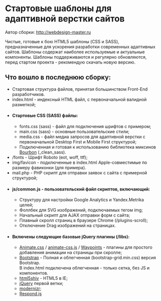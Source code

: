 <h1>Стартовые шаблоны для адаптивной верстки сайтов</h1>

Автор сборки: <a href="webdesign-master.ru" target="_blank">http://webdesign-master.ru</a>

Чистые, готовые к бою HTML5 шаблоны (CSS и SASS), предназначенные для ускорения разработки современных адаптивных сайтов. Шаблоны содержат наиболее используемые и актуальные компоненты.
Шаблоны поддерживаются и регулярно обновляются, перед стартом проекта - рекомендую скачать новую версию.

<h2>Что вошло в последнюю сборку:</h2>

<ul>
	<li>Стартовая структура файлов, принятая большинством Front-End разработчиков.</li>
	<li>index.html - индексный HTML файл, с первоначальной валидной разметкой;</li>
	<li>
		<h4>Стартовые CSS (SASS) файлы:</h4>
		<ul>
			<li>fonts.css (sass) - файл для подключения шрифтов с примером;</li>
			<li>main.css (sass) - основные пользовательские стили;</li>
			<li>media.css - файл медиа запросов для адаптивной верстки с первоначальной Desktop First и Mobile First структурой;</li>
			<li>Подключенная и готовая к использованию библиотека миксинов <a href="http://bourbon.io/" target="_blank">Bourbon</a> (_clean_sass).</li>
		</ul>
	</li>
	<li>/fonts - Шрифт Roboto (eot, woff, ttf);</li>
	<li>img/favicon - подключенные в index.html Apple-совместимые по размеру фавиконки (для примера).</li>
	<li>mail.php - PHP скрипт для отправки заявок с сайта с примерной структурой;</li>
	<li>
		<h4>js/common.js - пользовательский файл скриптов, включающий:</h4>
		<ul>
		 	<li>Структуру для настройки Google Analytics и Yandex.Metrika целей;</li>
		 	<li>Фоллбек для SVG изображений, подключаемых тегом img;</li>
		 	<li>Начальный скрипт для AJAX отправки форм с сайта;</li>
		 	<li>Плавный скролл страниц в браузере Chrome (/plugins-scroll);</li>
		 	<li>Отключение Drag изображений на страницах.</li>
		</ul>
	</li>
	<li>
		<h4>Включены следующие базовые jQuery плагины (/libs):</h4>
		<ul>
			<li><a href="http://daneden.github.io/animate.css/" target="_blank">Animate.css</a> / <a href="http://webdesign-master.ru" target="_blank">animate-css.js</a> / <a href="http://imakewebthings.com/waypoints/" target="_blank">Waypoints</a> - плагины для простого добавления анимации на страницы при скролле;</li>
			<li><a href="http://getbootstrap.com/" target="_blank">Bootstrap</a> - Полная и облегченная (bootstrap-grid.min.css) версия Bootstrap.
				<br>В index.html подключена облегченная - только сетка, без JS и компонентов.</li>
			<li><a href="https://github.com/aFarkas/html5shiv" target="_blank">html5shiv</a> - HTML5 в IE;</li>
			<li><a href="https://jquery.com" target="_blank">jQuery</a> первой ветки;</li>
			<li><a href="http://modernizr.com" target="_blank">modernizr</a>;</li>
			<li><a href="https://github.com/scottjehl/Respond" target="_blank">Respond.js</a></li>
		</ul>
	</li>
</ul>

